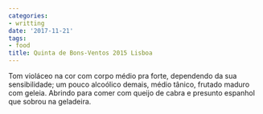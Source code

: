 ```yaml
---
categories:
- writting
date: '2017-11-21'
tags:
- food
title: Quinta de Bons-Ventos 2015 Lisboa
---
```


Tom violáceo na cor com corpo médio pra forte, dependendo da sua sensibilidade; um pouco alcoólico demais, médio tânico, frutado maduro com geleia. Abrindo para comer com queijo de cabra e presunto espanhol que sobrou na geladeira.


